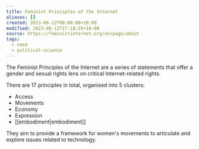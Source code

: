 ```yaml
---
title: Feminist Principles of the Internet
aliases: []
created: 2023-06-12T00:00:00+10:00
modified: 2023-08-12T17:18:25+10:00
source: https://feministinternet.org/en/page/about
tags:
  - seed
  - political-science
---
```


The Feminist Principles of the Internet  are a series of statements that offer a gender and sexual rights lens on critical Internet-related rights.

There are 17 principles in total, organised into 5 clusters:
- Access
- Movements
- Economy
- Expression
- [[embodiment|embodiment]]

They aim to provide a framework for women's movements to articulate and explore issues related to technology.